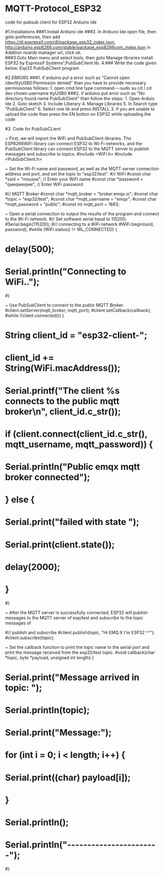 # MQTT-Protocol_ESP32
code for pubsub client for ESP32 Arduino Ide 

#1.Installations
###1.Install Ardiuno ide
###2. In Ardiuno Ide open file, then  goto preferences, then add https://dl.espressif.com/dl/package_esp32_index.json, http://arduino.esp8266.com/stable/package_esp8266com_index.json in Addition noards manager url, click ok.\
###3.Goto Main menu and select tools, then goto Manage libraries install ESP32 by Espressif Systems“,PubSubClient lib.
4.### Write the code given below.
Esp32 PubSubClient program


#2.ERRORS
###1. if arduino put a error such as "Cannot open /dev/ttyUSB0:Permission denied" than you have to provide necessary permissionas follows:
	1. open cmd line type command---sudo su
					 cd /
					 cd dev
					 chown username ttyUSB0
###2. if arduino put error such as "No directory found name PubSubClient" than follow the steps:
	1. Open Arduio ide
	2. Goto sketch
	3. Include Liberary
	4. Manage Libraries
	5. In Search type "PubSubClient" 
	6. Select one lib and press INSTALL
3. if you are unable to upload the code than press the EN botton on ESP32 while uploading the code



#3. Code for PubSubCLient

~ First, we will import the WiFi and PubSubClient libraries. The ESP8266WiFi library can connect ESP32 to Wi-Fi networks, and the PubSubClient library can connect ESP32 to the MQTT server to publish messages and subscribe to topics.
#include <WiFi.h>
#include <PubSubClient.h>

~ Set the Wi-Fi name and password, as well as the MQTT server connection address and port, and set the topic to "esp32/test".
#// WiFi
#const char *ssid = "mousse"; // Enter your WiFi name
#const char *password = "qweqweqwe";  // Enter WiFi password

#// MQTT Broker
#const char *mqtt_broker = "broker.emqx.io";
#const char *topic = "esp32/test";
#const char *mqtt_username = "emqx";
#const char *mqtt_password = "public";
#const int mqtt_port = 1883;
	
~ Open a serial connection to output the results of the program and connect to the Wi-Fi network.
#// Set software serial baud to 115200;
#Serial.begin(115200);
#// connecting to a WiFi network
#WiFi.begin(ssid, password);
#while (WiFi.status() != WL_CONNECTED) {
#    delay(500);
#    Serial.println("Connecting to WiFi..");
#}

~ Use PubSubClient to connect to the public MQTT Broker.
#client.setServer(mqtt_broker, mqtt_port);
#client.setCallback(callback);
#while (!client.connected()) {
#    String client_id = "esp32-client-";
#    client_id += String(WiFi.macAddress());
#    Serial.printf("The client %s connects to the public mqtt broker\n", client_id.c_str());
#    if (client.connect(client_id.c_str(), mqtt_username, mqtt_password)) {
#        Serial.println("Public emqx mqtt broker connected");
#    } else {
#        Serial.print("failed with state ");
#        Serial.print(client.state());
#        delay(2000);
#    }
#}

~ After the MQTT server is successfully connected, ESP32 will publish messages to the MQTT server of esp/test and subscribe to the topic messages of 

#// publish and subscribe
#client.publish(topic, "Hi EMQ X I'm ESP32 ^^");
#client.subscribe(topic);

~ Set the callback function to print the topic name to the serial port and print the message received from the esp32/test topic.
#void callback(char *topic, byte *payload, unsigned int length) {
#    Serial.print("Message arrived in topic: ");
#    Serial.println(topic);
#    Serial.print("Message:");
#    for (int i = 0; i < length; i++) {
#        Serial.print((char) payload[i]);
#    }
#    Serial.println();
#    Serial.println("-----------------------");
#}









